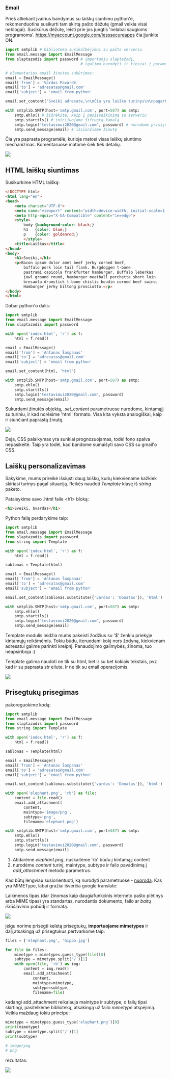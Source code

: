 ### Email

Prieš atliekant įvairius bandymus su laiškų siuntimu python'e, rekomenduotina susikurti tam skirtą pašto dėžutę (gmail veikia visai neblogai). Susikūrus dėžutę, leisti prie jos jungtis 'nelabai saugioms programoms'. https://myaccount.google.com/lesssecureapps čia įjunkite ON. 

```python
import smtplib # biblioteka susikalbėjimui su pašto serveriu
from email.message import EmailMessage
from slaptazodis import password # importuoju slaptažodį, 
                                 # (galima nurodyti ir tiesiai į parametrus)

# elementarios email žinutės sukūrimas:
email = EmailMessage()
email['from'] = 'Vardas Pavardė'
email['to'] = 'adresatas@gmail.com'
email['subject'] = 'email from python'

email.set_content('Sveiki adresate,\n\nČia yra laiško turinys\n\npagarbiai, siuntėjas')

with smtplib.SMTP(host='smtp.gmail.com', port=587) as smtp:
    smtp.ehlo() # žiūrėkite, kaip į pasisveikinimą su serveriu
    smtp.starttls() # inicijuojame šifruotą kanalą
    smtp.login('testavimui2020@gmail.com', password) # nurodome prisijungimo duomenis
    smtp.send_message(email) # išsiunčiame žinutę
```

Čia yra paprasta programėlė, kurioje matosi visas laiškų siuntimo mechanizmas. Komentaruose matome šiek tiek detalių.

![](pirmas_laiskas.png)

## HTML laiškų siuntimas

Susikurkime HTML laišką:

```html
<!DOCTYPE html>
<html lang="en">
<head>
    <meta charset="UTF-8">
    <meta name="viewport" content="width=device-width, initial-scale=1.0">
    <meta http-equiv="X-UA-Compatible" content="ie=edge">
    <style>
        body {background-color: black;}
        h1   {color: blue;}
        p    {color: goldenrod;}
        </style>
    <title>Laiškas</title>
</head>
<body>
    <h1>Sveiki,</h1>
    <p>Bacon ipsum dolor amet beef jerky corned beef, 
        buffalo pork loin tail flank. Burgdoggen t-bone 
        pastrami capicola frankfurter hamburger. Buffalo leberkas 
        jowl ground round, hamburger meatball porchetta short loin 
        bresaola drumstick t-bone chislic boudin corned beef swine. 
        Hamburger jerky biltong prosciutto.</p>
</body>
</html>
```

Dabar python'o dalis:

```python
import smtplib
from email.message import EmailMessage
from slaptazodis import password

with open('index.html', 'r') as f:
    html = f.read()

email = EmailMessage()
email['from'] = 'Antanas Šampanas'
email['to'] = 'adresatas@gmail.com'
email['subject'] = 'email from python'

email.set_content(html, 'html')

with smtplib.SMTP(host='smtp.gmail.com', port=587) as smtp:
    smtp.ehlo()
    smtp.starttls()
    smtp.login('testavimui2020@gmail.com', password)
    smtp.send_message(email)
```

 Sukurdami žinutės objektą, *.set_content* parametruose nurodome, kintamąjį su turiniu, ir kad norėsime 'html' formato. Visa kita vyksta analogiškai, kaip ir siunčiant paprastą žinutę.

![](html.png)

Deja, CSS palaikymas yra sunkiai prognozuojamas, todėl fono spalva nepasikeitė. Taip yra todėl, kad bandome sumaišyti savo CSS su gmail'o CSS.

## Laiškų personalizavimas

Sakykime, mums prireikė išsiųsti daug laiškų, kurių kiekviename kažkiek skiriasi turinys pagal situaciją. Reikės naudoti *Template* klasę iš *string* paketo.

Pataisykime savo .html faile \<h1> bloką:

```html
<h1>Sveiki, $vardas</h1>
```

Python failą perdarykime taip:

```python
import smtplib
from email.message import EmailMessage
from slaptazodis import password
from string import Template

with open('index.html', 'r') as f:
    html = f.read()

sablonas = Template(html)

email = EmailMessage()
email['from'] = 'Antanas Šampanas'
email['to'] = 'adresatas@gmail.com'
email['subject'] = 'email from python'

email.set_content(sablonas.substitute({'vardas': 'Donatas'}), 'html')

with smtplib.SMTP(host='smtp.gmail.com', port=587) as smtp:
    smtp.ehlo()
    smtp.starttls()
    smtp.login('testavimui2020@gmail.com', password)
    smtp.send_message(email)
```

Template modulis leidžia mums pakeisti žodžius su '$' ženklu priekyje kintamųjų reikšmėmis. 
Tokiu būdu, iteruodami kokį nors žodyną, kiekvienam adresatui galime parinkti kreipnį. Panaudojimo galimybės, žinoma, tuo neapsiriboja :)

Template galima naudoti ne tik su html, bet ir su bet kokiais tekstais, pvz kad ir su paprasta *str* eilute. Ir ne tik su email operacijomis.

![](sveiki_donatas.png)

## Prisegtukų prisegimas

pakoreguokime kodą:

```python
import smtplib
from email.message import EmailMessage
from slaptazodis import password
from string import Template

with open('index.html', 'r') as f:
    html = f.read()

sablonas = Template(html)

email = EmailMessage()
email['from'] = 'Antanas Šampanas'
email['to'] = 'adresatas@gmail.com'
email['subject'] = 'email from python'

email.set_content(sablonas.substitute({'vardas': 'Donatas'}), 'html')

with open('elephant.png', 'rb') as file:
    content = file.read()
    email.add_attachment(
        content, 
        maintype='image/png', 
        subtype='png', 
        filename='elephant.png')

with smtplib.SMTP(host='smtp.gmail.com', port=587) as smtp:
    smtp.ehlo()
    smtp.starttls()
    smtp.login('testavimui2020@gmail.com', password)
    smtp.send_message(email)
```

1. Atidarėme *elephant.png*, nuskaitėme 'rb' būdu į kintamąjį content 
2. nurodėme *content* turinį, maintype, subtype ir failo pavadinimą į *add_attachment* metodo parametrus. 

Kad būtų lengviau susiorientuoti, ką nurodyti parametruose - [nuoroda](https://developer.mozilla.org/en-US/docs/Web/HTTP/Basics_of_HTTP/MIME_types/Complete_list_of_MIME_types). Kas yra MIMEType, labai gražiai išverčia google translate:

Laikmenos tipas (dar žinomas kaip daugiafunkcinis interneto pašto plėtinys arba MIME tipas) yra standartas, nurodantis dokumento, failo ar *baitų išrūšiavimo* pobūdį ir formatą.

![](elephant.png)

jeigu norime prisegti keletą prisegtukų, **importuojame mimetypes** ir dalį,atsakingą už prisegtukus pertvarkome taip:

```python
files = ['elephant.png', 'hippo.jpg']

for file in files:
    mimetype = mimetypes.guess_type(file)[0]
    subtype = mimetype.split('/')[1]
    with open(file, 'rb') as img:
        content = img.read()
        email.add_attachment(
            content, 
            maintype=mimetype,
            subtype=subtype, 
            filename=file)
```

kadangi add_attachment reikalauja maintype ir subtype, o failų tipai skirtingi, pasitelkėme biblioteką, atsakingą už failo *mimetype* atspėjimą. Veikia  maždaug tokiu principu:

```python
mimetype = mimetypes.guess_type('elephant.png')[0]
print(mimetype)
subtype = mimetype.split('/')[1]
print(subtype)

# image/png
# png
```

rezultatas:

![](elhippo.png)